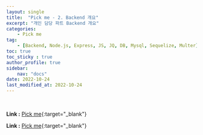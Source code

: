 ```yaml
---
layout: single
title:  "Pick me - 2. Backend 개요"
excerpt: "개인 담당 파트 Backend 개요"
categories: 
    - Pick me
tag: 
    - [Backend, Node.js, Express, JS, JQ, DB, Mysql, Sequelize, Multer]
toc: true
toc_sticky : true
author_profile: true
sidebar:
    nav: "docs"
date: 2022-10-24
last_modified_at: 2022-10-24
---
```


<br/>

**Link :** [Pick me](http://118.67.130.161:8000/ "Pick me"){:target="_blank"}  



**Link :** [Pick me](http://118.67.130.161:8000/ "Pick me"){:target="_blank"}  